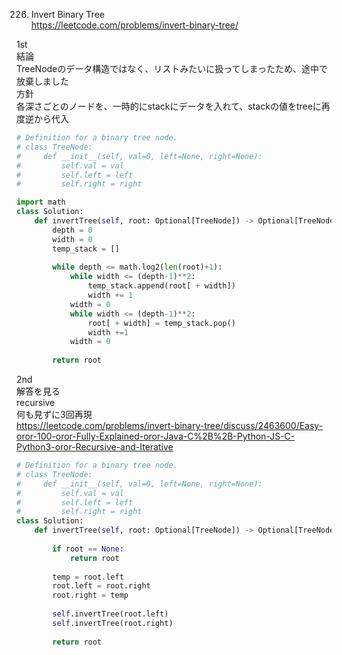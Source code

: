 226. Invert Binary Tree   
https://leetcode.com/problems/invert-binary-tree/   

1st   
結論   
TreeNodeのデータ構造ではなく、リストみたいに扱ってしまったため、途中で放棄しました   
方針   
各深さごとのノードを、一時的にstackにデータを入れて、stackの値をtreeに再度逆から代入   

```python
# Definition for a binary tree node.
# class TreeNode:
#     def __init__(self, val=0, left=None, right=None):
#         self.val = val
#         self.left = left
#         self.right = right

import math
class Solution:
    def invertTree(self, root: Optional[TreeNode]) -> Optional[TreeNode]:
        depth = 0
        width = 0
        temp_stack = []
        
        while depth <= math.log2(len(root)+1):
            while width <= (depth-1)**2:
                temp_stack.append(root[ + width])
                width += 1
            width = 0
            while width <= (depth-1)**2:
                root[ + width] = temp_stack.pop()
                width +=1
            width = 0
        
        return root
```


2nd   
解答を見る   
recursive   
何も見ずに3回再現   
https://leetcode.com/problems/invert-binary-tree/discuss/2463600/Easy-oror-100-oror-Fully-Explained-oror-Java-C%2B%2B-Python-JS-C-Python3-oror-Recursive-and-Iterative   
```python
# Definition for a binary tree node.
# class TreeNode:
#     def __init__(self, val=0, left=None, right=None):
#         self.val = val
#         self.left = left
#         self.right = right
class Solution:
    def invertTree(self, root: Optional[TreeNode]) -> Optional[TreeNode]:
        
        if root == None:
            return root
        
        temp = root.left
        root.left = root.right
        root.right = temp
        
        self.invertTree(root.left)
        self.invertTree(root.right)
        
        return root
```
